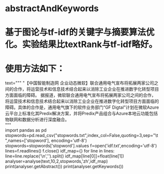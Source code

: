 #  abstractAndKeywords
# 基于图论与tf-idf的关键字与摘要算法优化。实验结果比textRank与tf-idf略好。
# 使用方法如下：
text="""
"【中国智能制造网 企业动态微软】联合通用电气宣布将拓展两家公司之间的合作，将运营技术和信息技术结合起来以消除工业企业在推进数字化转型项目方面面临的障碍。
据报道，微软联合通用电气宣布将拓展两家公司之间的合作，将运营技术和信息技术结合起来以消除工业企业在推进数字化转型项目方面面临的障碍。具体的合作是，通用电气旗下的软件业务部门“GF Digtal”计划在微软Azure云平台上标准化其Predix解决方案，并将Predix产品组合与Azure本地云功能包括物联网和数据分析进行深度融合。  
"""  
import pandas as pd
stopwords=pd.read_csv("stopwords.txt",index_col=False,quoting=3,sep="\t",names=['stopword'], encoding='utf-8')
stopwords=stopwords['stopword'].values
f=open('idf.txt',encoding='utf-8')
lines=f.readlines()
f.close()
idf_map={}
for line in lines:
    line=line.replace('\n','').split()
    idf_map[line[0]]=float(line[1])
analyser=analyse(text,10,2,stopwords,'zh',idf_map)
print(analyser.getAbstract())
print(analyser.getKeywords())
